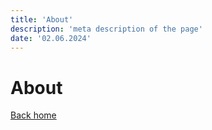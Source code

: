 ```yaml
---
title: 'About'
description: 'meta description of the page'
date: '02.06.2024'
---
```



# About

[Back home](/)
